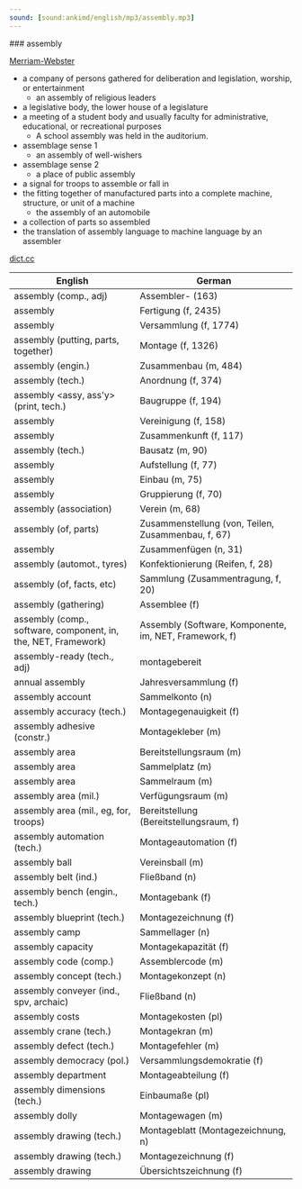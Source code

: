 ```yaml
---
sound: [sound:ankimd/english/mp3/assembly.mp3]
---
```


\### assembly

[Merriam-Webster](https://www.merriam-webster.com/dictionary/assembly)

- a company of persons gathered for deliberation and legislation, worship, or entertainment
    - an assembly of religious leaders
- a legislative body, the lower house of a legislature
- a meeting of a student body and usually faculty for administrative, educational, or recreational purposes
    - A school assembly was held in the auditorium.
- assemblage sense 1
    - an assembly of well-wishers
- assemblage sense 2
    - a place of public assembly
- a signal for troops to assemble or fall in
- the fitting together of manufactured parts into a complete machine, structure, or unit of a machine
    - the assembly of an automobile
- a collection of parts so assembled
- the translation of assembly language to machine language by an assembler

[dict.cc](https://www.dict.cc/assembly)

| English        | German       |
| -------------- | ------------ |
| assembly (comp., adj) | Assembler- (163) |
| assembly | Fertigung (f, 2435) |
| assembly | Versammlung (f, 1774) |
| assembly (putting, parts, together) | Montage (f, 1326) |
| assembly <assy> (engin.) | Zusammenbau <Zsb> (m, 484) |
| assembly (tech.) | Anordnung (f, 374) |
| assembly <assy, ass'y> (print, tech.) | Baugruppe <BG> (f, 194) |
| assembly | Vereinigung (f, 158) |
| assembly | Zusammenkunft (f, 117) |
| assembly (tech.) | Bausatz (m, 90) |
| assembly | Aufstellung (f, 77) |
| assembly | Einbau (m, 75) |
| assembly | Gruppierung (f, 70) |
| assembly (association) | Verein (m, 68) |
| assembly (of, parts) | Zusammenstellung (von, Teilen, Zusammenbau, f, 67) |
| assembly | Zusammenfügen (n, 31) |
| assembly (automot., tyres) | Konfektionierung (Reifen, f, 28) |
| assembly (of, facts, etc) | Sammlung (Zusammentragung, f, 20) |
| assembly (gathering) | Assemblee (f) |
| assembly (comp., software, component, in, the, NET, Framework) | Assembly (Software, Komponente, im, NET, Framework, f) |
| assembly-ready (tech., adj) | montagebereit |
| annual assembly | Jahresversammlung (f) |
| assembly account | Sammelkonto (n) |
| assembly accuracy (tech.) | Montagegenauigkeit (f) |
| assembly adhesive (constr.) | Montagekleber (m) |
| assembly area | Bereitstellungsraum (m) |
| assembly area | Sammelplatz (m) |
| assembly area | Sammelraum (m) |
| assembly area (mil.) | Verfügungsraum (m) |
| assembly area (mil., eg, for, troops) | Bereitstellung (Bereitstellungsraum, f) |
| assembly automation (tech.) | Montageautomation (f) |
| assembly ball | Vereinsball (m) |
| assembly belt (ind.) | Fließband (n) |
| assembly bench (engin., tech.) | Montagebank (f) |
| assembly blueprint (tech.) | Montagezeichnung (f) |
| assembly camp | Sammellager (n) |
| assembly capacity | Montagekapazität (f) |
| assembly code (comp.) | Assemblercode (m) |
| assembly concept (tech.) | Montagekonzept (n) |
| assembly conveyer (ind., spv, archaic) | Fließband (n) |
| assembly costs | Montagekosten (pl) |
| assembly crane (tech.) | Montagekran (m) |
| assembly defect (tech.) | Montagefehler (m) |
| assembly democracy (pol.) | Versammlungsdemokratie (f) |
| assembly department | Montageabteilung (f) |
| assembly dimensions (tech.) | Einbaumaße (pl) |
| assembly dolly | Montagewagen (m) |
| assembly drawing (tech.) | Montageblatt (Montagezeichnung, n) |
| assembly drawing (tech.) | Montagezeichnung (f) |
| assembly drawing | Übersichtszeichnung (f) |
